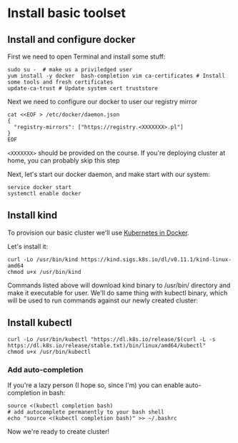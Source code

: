 # Install basic toolset

## Install and configure docker

First we need to open Terminal and install some stuff:

```shell
sudo su -  # make us a priviledged user
yum install -y docker  bash-completion vim ca-certificates # Install some tools and fresh certificates
update-ca-trust # Update system cert truststore
```

Next we need to configure our docker to user our registry mirror

```shell
cat <<EOF > /etc/docker/daemon.json
{
  "registry-mirrors": ["https://registry.<XXXXXXX>.pl"]
}
EOF
```

`<XXXXXXX>` should be provided on the course. If you're deploying cluster at home, you can probably skip this step

Next, let's start our docker daemon, and make start with our system:
```shell
service docker start
systemctl enable docker
```

## Install kind

To provision our basic cluster we'll use [Kubernetes in Docker](https://kind.sigs.k8s.io/).

Let's install it:
```shell
curl -Lo /usr/bin/kind https://kind.sigs.k8s.io/dl/v0.11.1/kind-linux-amd64
chmod u+x /usr/bin/kind
```
Commands listed above will download kind binary to /usr/bin/ directory and make it executable for user. We'll do same thing with kubectl binary, which will be used to run commands against our newly created cluster:

## Install kubectl

```shell
curl -Lo /usr/bin/kubectl "https://dl.k8s.io/release/$(curl -L -s https://dl.k8s.io/release/stable.txt)/bin/linux/amd64/kubectl"
chmod u+x /usr/bin/kubectl
```

### Add auto-completion

If you're a lazy person (I hope so, since I'm) you can enable auto-completion in bash:
```shell
source <(kubectl completion bash) 
# add autocomplete permanently to your bash shell
echo "source <(kubectl completion bash)" >> ~/.bashrc
```


Now we're ready to create cluster!